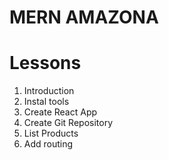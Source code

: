 # MERN AMAZONA

# Lessons

1. Introduction
2. Instal tools
3. Create React App
4. Create Git Repository
5. List Products
6. Add routing
